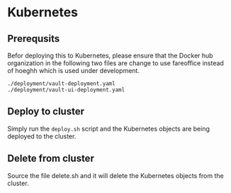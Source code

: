 # Kubernetes

## Prerequsits
Befor deploying this to Kubernetes, please ensure that the Docker hub organization in the following two files are change to use fareoffice instead of hoeghh which is used under development.

```
./deployment/vault-deployment.yaml
./deployment/vault-ui-deployment.yaml
```

## Deploy to cluster
Simply run the ```deploy.sh``` script and the Kubernetes objects are being deployed to the cluster.

## Delete from cluster
Source the file delete.sh and it will delete the Kubernetes objects from the cluster.
